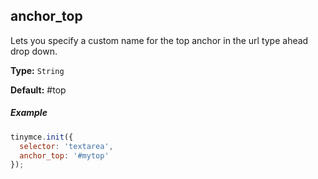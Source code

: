 ## anchor_top

Lets you specify a custom name for the top anchor in the url type ahead drop down.

**Type:** `String`

**Default:** #top

##### Example

```js
tinymce.init({
  selector: 'textarea',
  anchor_top: '#mytop'
});
```
